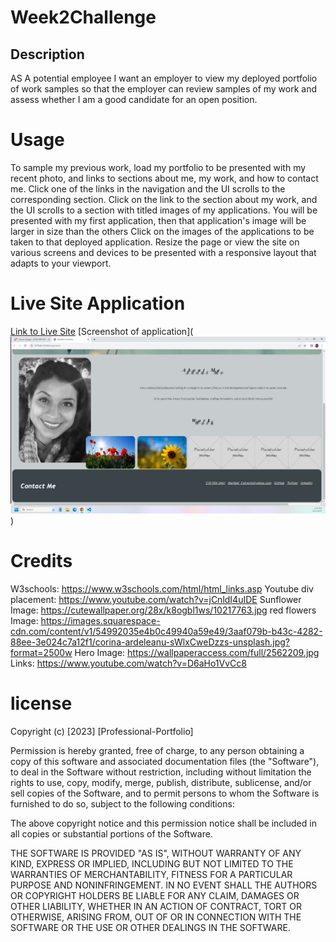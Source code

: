 # Week2Challenge

## Description
AS A potential employee I want an employer to view my deployed portfolio of work samples so that the employer can review samples of my work and assess whether I am a good candidate for an open position.

# Usage

To sample my previous work, load my portfolio to be presented with my recent photo, and links to sections about me, my work, and how to contact me.
Click one of the links in the navigation and the UI scrolls to the corresponding section.
Click on the link to the section about my work, and the UI scrolls to a section with titled images of my applications.
You will be presented with my first application, then that application's image will be larger in size than the others
Click on the images of the applications to be taken to that deployed application.
Resize the page or view the site on various screens and devices to be presented with a responsive layout that adapts to your viewport.

# Live Site Application
[Link to Live Site](https://mcalvario.github.io/Professional-Portfolio/)
[Screenshot of application](![Alt text](Assets/ProfessionalProfile.png))

# Credits
W3schools: https://www.w3schools.com/html/html_links.asp
Youtube div placement: https://www.youtube.com/watch?v=jCnldI4uIDE
Sunflower Image: https://cutewallpaper.org/28x/k8ogbl1ws/10217763.jpg
red flowers Image: https://images.squarespace-cdn.com/content/v1/54992035e4b0c49940a59e49/3aaf079b-b43c-4282-88ee-3e024c7a12f1/corina-ardeleanu-sWlxCweDzzs-unsplash.jpg?format=2500w
Hero Image: https://wallpaperaccess.com/full/2562209.jpg
Links: https://www.youtube.com/watch?v=D6aHo1VvCc8


# license

Copyright (c) [2023] [Professional-Portfolio]

Permission is hereby granted, free of charge, to any person obtaining a copy
of this software and associated documentation files (the "Software"), to deal
in the Software without restriction, including without limitation the rights
to use, copy, modify, merge, publish, distribute, sublicense, and/or sell
copies of the Software, and to permit persons to whom the Software is
furnished to do so, subject to the following conditions:

The above copyright notice and this permission notice shall be included in all
copies or substantial portions of the Software.

THE SOFTWARE IS PROVIDED "AS IS", WITHOUT WARRANTY OF ANY KIND, EXPRESS OR
IMPLIED, INCLUDING BUT NOT LIMITED TO THE WARRANTIES OF MERCHANTABILITY,
FITNESS FOR A PARTICULAR PURPOSE AND NONINFRINGEMENT. IN NO EVENT SHALL THE
AUTHORS OR COPYRIGHT HOLDERS BE LIABLE FOR ANY CLAIM, DAMAGES OR OTHER
LIABILITY, WHETHER IN AN ACTION OF CONTRACT, TORT OR OTHERWISE, ARISING FROM,
OUT OF OR IN CONNECTION WITH THE SOFTWARE OR THE USE OR OTHER DEALINGS IN THE
SOFTWARE.





[def]: Assets/ProfessionalProfile.png